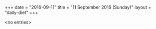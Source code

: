 +++
date = "2016-09-11"
title = "11 September 2016 (Sunday)"
layout = "daily-diet"
+++

\<no entries\>